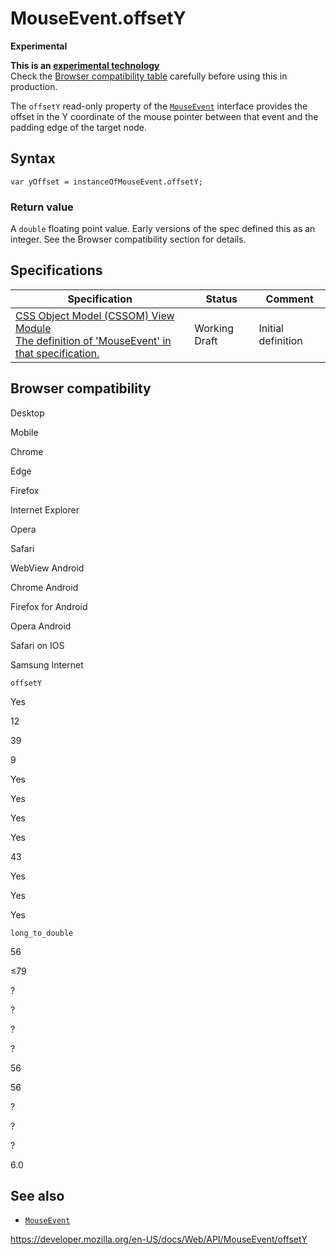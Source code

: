 MouseEvent.offsetY
==================

**Experimental**

**This is an [experimental technology](https://developer.mozilla.org/en-US/docs/MDN/Guidelines/Conventions_definitions#experimental)**  
Check the [Browser compatibility table](#browser_compatibility) carefully before using this in production.

The `offsetY` read-only property of the [`MouseEvent`](../mouseevent) interface provides the offset in the Y coordinate of the mouse pointer between that event and the padding edge of the target node.

Syntax
------

    var yOffset = instanceOfMouseEvent.offsetY;

### Return value

A `double` floating point value. Early versions of the spec defined this as an integer. See the Browser compatibility section for details.

Specifications
--------------

<table><thead><tr class="header"><th>Specification</th><th>Status</th><th>Comment</th></tr></thead><tbody><tr class="odd"><td><a href="https://drafts.csswg.org/cssom-view/#dom-mouseevent-offsety">CSS Object Model (CSSOM) View Module<br />
<span class="small">The definition of 'MouseEvent' in that specification.</span></a></td><td><span class="spec-wd">Working Draft</span></td><td>Initial definition</td></tr></tbody></table>

Browser compatibility
---------------------

Desktop

Mobile

Chrome

Edge

Firefox

Internet Explorer

Opera

Safari

WebView Android

Chrome Android

Firefox for Android

Opera Android

Safari on IOS

Samsung Internet

`offsetY`

Yes

12

39

9

Yes

Yes

Yes

Yes

43

Yes

Yes

Yes

`long_to_double`

56

≤79

?

?

?

?

56

56

?

?

?

6.0

See also
--------

-   [`MouseEvent`](../mouseevent)

<a href="https://developer.mozilla.org/en-US/docs/Web/API/MouseEvent/offsetY" class="_attribution-link">https://developer.mozilla.org/en-US/docs/Web/API/MouseEvent/offsetY</a>
